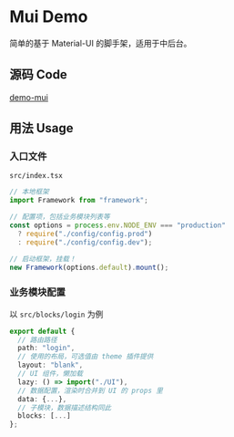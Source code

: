 # Mui Demo

简单的基于 Material-UI 的脚手架，适用于中后台。

## 源码 Code

[demo-mui](https://github.com/crossjs/spax/tree/master/examples/demo-mui)

## 用法 Usage

### 入口文件

`src/index.tsx`

```typescript
// 本地框架
import Framework from "framework";

// 配置项，包括业务模块列表等
const options = process.env.NODE_ENV === "production"
  ? require("./config/config.prod")
  : require("./config/config.dev");

// 启动框架，挂载！
new Framework(options.default).mount();
```

### 业务模块配置

以 `src/blocks/login` 为例

```typescript
export default {
  // 路由路径
  path: "login",
  // 使用的布局，可选值由 theme 插件提供
  layout: "blank",
  // UI 组件，懒加载
  lazy: () => import("./UI"),
  // 数据配置，渲染时合并到 UI 的 props 里
  data: {...},
  // 子模块，数据描述结构同此
  blocks: [...]
};
```
